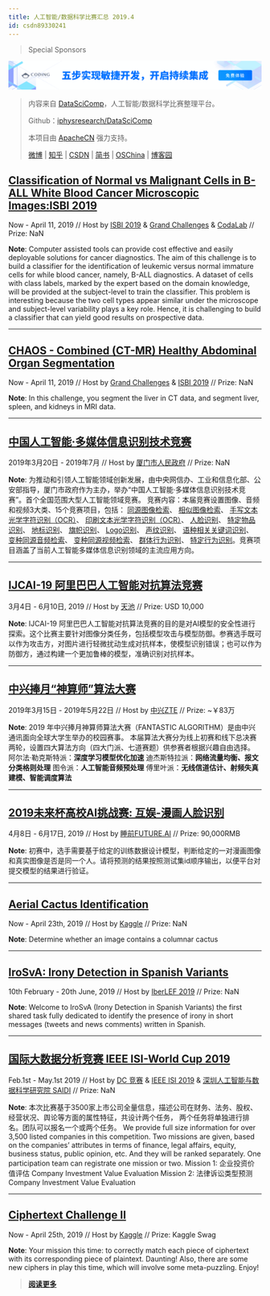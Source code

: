 ```yaml
---
title: 人工智能/数据科学比赛汇总 2019.4
id: csdn89330241
---
```


> Special Sponsors

[![](../img/3e03326e8e299ab79376117504ccf337.png)](https://coding.net/?utm_source=ApacheCN&utm_medium=banner&utm_campaign=march2019)

> 内容来自 [DataSciComp](https://iphysresearch.github.io/DataSciComp/)，人工智能/数据科学比赛整理平台。
> 
> Github：[iphysresearch/DataSciComp](https://github.com/iphysresearch/DataSciComp)
> 
> 本项目由 [ApacheCN](https://www.apachecn.org/) 强力支持。
> 
> [微博](https://weibo.com/u/6326715527) | [知乎](https://www.zhihu.com/people/apachecn) | [CSDN](https://blog.csdn.net/wizardforcel/article/category/8437073) | [简书](https://www.jianshu.com/c/4ee721d0c474) | [OSChina](https://my.oschina.net/repine/) | [博客园](https://www.cnblogs.com/wizardforcel/category/1352397.html)

## [Classification of Normal vs Malignant Cells in B-ALL White Blood Cancer Microscopic Images:ISBI 2019](https://competitions.codalab.org/competitions/20429)

Now - April 11, 2019 // Host by [ISBI 2019](https://biomedicalimaging.org/2019/challenges/) & [Grand Challenges](https://grand-challenge.org/challenges/) & [CodaLab](https://competitions.codalab.org/) // Prize: NaN

**Note**: Computer assisted tools can provide cost effective and easily deployable solutions for cancer diagnostics. The aim of this challenge is to build a classifier for the identification of leukemic versus normal immature cells for while blood cancer, namely, B-ALL diagnostics. A dataset of cells with class labels, marked by the expert based on the domain knowledge, will be provided at the subject-level to train the classifier. This problem is interesting because the two cell types appear similar under the microscope and subject-level variability plays a key role. Hence, it is challenging to build a classifier that can yield good results on prospective data.

* * *

## [CHAOS - Combined (CT-MR) Healthy Abdominal Organ Segmentation](https://chaos.grand-challenge.org/)

Now - April 11, 2019 // Host by [Grand Challenges](https://grand-challenge.org/challenges/) & [ISBI 2019](https://biomedicalimaging.org/2019/challenges/) // Prize: NaN

**Note**: In this challenge, you segment the liver in CT data, and segment liver, spleen, and kidneys in MRI data.

* * *

## [中国人工智能·多媒体信息识别技术竞赛](https://ai.ixm.gov.cn/)

2019年3月20日 - 2019年7月 // Host by [厦门市人民政府](https://ai.ixm.gov.cn/) // Prize: NaN

**Note**: 为推动和引领人工智能领域创新发展，由中央网信办、工业和信息化部、公安部指导，厦门市政府作为主办，举办“中国人工智能·多媒体信息识别技术竞赛”。首个全国范围大型人工智能领域竞赛。
竞赛内容：本届竞赛设置图像、音频和视频3大类、15个竞赛项目，包括： [同源图像检索](https://ai.ixm.gov.cn/detail/project-detail.html?id=9ee396fad04a4d2eb88118a30c0d4a5d)、 [相似图像检索](https://ai.ixm.gov.cn/detail/project-detail.html?id=044428582d7841c48e1af72b5ea11a77)、 [手写文本光学字符识别（OCR）](https://ai.ixm.gov.cn/detail/project-detail.html?id=9e44e5ad336741439a7903670588d994)、 [印刷文本光学字符识别（OCR）](https://ai.ixm.gov.cn/detail/project-detail.html?id=fd861f966aca4c39b30be0dee70b544c)、 [人脸识别](https://ai.ixm.gov.cn/detail/project-detail.html?id=b02f516f6d114ee79b5da4d9f46e013e)、 [特定物品识别](https://ai.ixm.gov.cn/detail/project-detail.html?id=f7544f489fad4ccead4e670cc64ddc8c)、 [地标识别](https://ai.ixm.gov.cn/detail/project-detail.html?id=ae0b7f8f7ff848b9965a029faa53362d)、 [旗帜识别](https://ai.ixm.gov.cn/detail/project-detail.html?id=54a09e63d118439398c215b0877b67c0)、 [Logo识别](https://ai.ixm.gov.cn/detail/project-detail.html?id=3c8d0220c3c94cd7b253783585bd8178)、 [声纹识别](https://ai.ixm.gov.cn/detail/project-detail.html?id=64ca222a8ecb4b298a504b0c82adcae2)、 [语种相关关键词识别](https://ai.ixm.gov.cn/detail/project-detail.html?id=a090509a4d834f94a574671ecb4c585b)、 [变种同源音频检索](https://ai.ixm.gov.cn/detail/project-detail.html?id=a29a178fe6ab4811b56335050011bd6d)、 [变种同源视频检索](https://ai.ixm.gov.cn/detail/project-detail.html?id=ce46d70dbc3849719e8ac1fa081a3a27)、 [群体行为识别](https://ai.ixm.gov.cn/detail/project-detail.html?id=587d2897312e4f649d8472c64311672b)、 [特定行为识别](https://ai.ixm.gov.cn/detail/project-detail.html?id=012c011181b34596a2885d9678dd9621)。竞赛项目涵盖了当前人工智能多媒体信息识别领域的主流应用方向。

* * *

## [IJCAI-19 阿里巴巴人工智能对抗算法竞赛](https://tianchi.aliyun.com/competition/entrance/231701/introduction?spm=5176.12281949.0.0.422976d8ArSxx6)

3月4日 - 6月10日, 2019 // Host by [天池](https://tianchi.aliyun.com/) // Prize: USD 10,000

**Note**: IJCAI-19 阿里巴巴人工智能对抗算法竞赛的目的是对AI模型的安全性进行探索。这个比赛主要针对图像分类任务，包括模型攻击与模型防御。参赛选手既可以作为攻击方，对图片进行轻微扰动生成对抗样本，使模型识别错误；也可以作为防御方，通过构建一个更加鲁棒的模型，准确识别对抗样本。

* * *

## [中兴捧月“神算师”算法大赛](http://challenge.zte.net/suanfa.php)

2019年3月15日 - 2019年5月22日 // Host by [中兴ZTE](http://job.zte.com.cn/) // Prize: ~￥83万

**Note**: 2019 年中兴捧月神算师算法大赛（FANTASTIC ALGORITHM）是由中兴通讯面向全球大学生举办的校园赛事。
本届算法大赛分为线上初赛和线下总决赛两轮，设置四大算法方向（四大门派、七道赛题）供参赛者根据兴趣自由选择。
阿尔法·勒克斯特派：**深度学习模型优化加速**
迪杰斯特拉派：**网络流量均衡、报文分类格则处理**
图令派：**人工智能音频预处理**
傅里叶派：**无线信道估计、射频失真建模、智能调度算法**

* * *

## [2019未来杯高校AI挑战赛: 互娱-漫画人脸识别](https://ai.futurelab.tv/contest_detail/4)

4月8日 - 6月17日, 2019 // Host by [睡前FUTURE.AI](https://ai.futurelab.tv/) // Prize: 90,000RMB

**Note**: 初赛中，选手需要基于给定的训练数据设计模型，判断给定的一对漫画图像和真实图像是否是同一个人。请将预测的结果按照测试集id顺序输出，以便平台对提交模型的结果进行验证。

* * *

## [Aerial Cactus Identification](https://www.kaggle.com/c/aerial-cactus-identification)

Now - April 23th, 2019 // Host by [Kaggle](https://www.kaggle.com/) // Prize: NaN

**Note**: Determine whether an image contains a columnar cactus

* * *

## [IroSvA: Irony Detection in Spanish Variants](http://www.autoritas.net/IroSvA2019/)

10th February - 20th June, 2019 // Host by [IberLEF 2019](https://sites.google.com/view/iberlef-2019/home) // Prize: NaN

**Note**: Welcome to IroSvA (Irony Detection in Spanish Variants) the first shared task fully dedicated to identify the presence of irony in short messages (tweets and news comments) written in Spanish.

* * *

## [国际大数据分析竞赛 IEEE ISI-World Cup 2019](http://www.linkx.ac.cn/#/competition)

Feb.1st - May.1st 2019 // Host by [DC 竞赛](http://www.dcjingsai.com/) & [IEEE ISI 2019](http://www.isi-conf.org/) & [深圳人工智能与数据科学研究院 SAIDI](https://iphysresearch.github.io/DataSciComp/#) // Prize: NaN

**Note**:
本次比赛基于3500家上市公司全量信息，描述公司在财务、法务、股权、经营状况、舆论等方面的属性特征，共设计两个任务， 两个任务将单独进行排名。团队可以报名一个或两个任务。
We provide full size information for over 3,500 listed companies in this competition. Two missions are given, based on the companies’ attributes in terms of finance, legal affairs, equity, business status, public opinion, etc. And they will be ranked separately. One participation team can registrate one mission or two.
Mission 1: 企业投资价值评估 Company Investment Value Evaluation
Mission 2: 法律诉讼类型预测 Company Investment Value Evaluation

* * *

## [Ciphertext Challenge II](https://www.kaggle.com/c/ciphertext-challenge-ii)

Now - April 25th, 2019 // Host by [Kaggle](https://www.kaggle.com/) // Prize: Kaggle Swag

**Note**: Your mission this time: to correctly match each piece of ciphertext with its corresponding piece of plaintext. Daunting! Also, there are some new ciphers in play this time, which will involve some meta-puzzling. Enjoy!

> [**阅读更多**](https://iphysresearch.github.io/DataSciComp/)